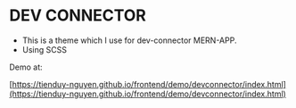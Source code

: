 # DEV CONNECTOR


- This is a theme which I use for dev-connector MERN-APP.
- Using SCSS


Demo at:

[https://tienduy-nguyen.github.io/frontend/demo/devconnector/index.html](https://tienduy-nguyen.github.io/frontend/demo/devconnector/index.html)
